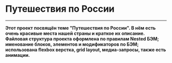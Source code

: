 # __Путешествия по России__
---
__Этот проект посвящён теме "Путешествия по России". В нём есть очень красивые места нашей страны и краткое их описание.
Файловая структура проекта оформлена по правилам Nested БЭМ; именование блоков, элементов и модификаторов по БЭМ; использована flexbox верстка, grid layout, медиа-запросы, также есть анимации.__


